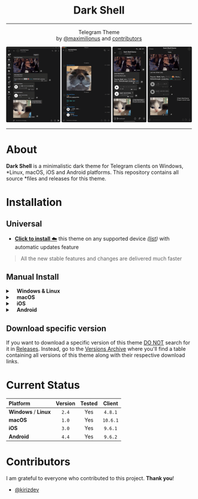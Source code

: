 <div align="center">
	<h1><b>Dark Shell</b></h1><hr>Telegram Theme<br>
	by <a href="https://github.com/maximilionus">@maximilionus</a> and <a href="#contributors">contributors</a><h>
</div>

![](.data/img/preview.png)

---


# About
**Dark Shell** is a minimalistic dark theme for Telegram clients on Windows,
*Linux, macOS, iOS and Android platforms. This repository contains all source
*files and releases for this theme.


# Installation
## Universal
- [**Click to install** ☁️][telegram-theme-shared-link] this theme on any
supported device *([list](./README.md#Current-Status))* with automatic updates
feature
> All the new stable features and changes are delivered much faster

## Manual Install

<details><summary><b>&emsp;Windows & Linux</b></summary>

1. [Download The Latest Release][tdesktop-latest-release] or select version from
[Versions Archive](./VERSIONS_ARCHIVE.md).
2. Open Telegram.
- *Using messages :*
   1. Send the downloaded file to `Saved messages`.
   2. Click on sent file and press `APPLY THIS THEME` button.
- *Using settings :*
  1. Go to **Settings** -> **Chat Settings**.
  2. Press `⋮` -> `Create new theme` -> `IMPORT EXISTING THEME`.
  3. Find and choose downloaded `.tdesktop-theme` file.

</details>

<details><summary>&emsp;<b>macOS</b></summary>

1. [Download The Latest Release][macOS-latest-release] or select version from
[Versions Archive](./VERSIONS_ARCHIVE.md).
2. Open Telegram and go to `Settings` -> `Appearance`.
3. Press `...` in upper-right corner of app and press `New theme`.
4. Name it **Dark Shell** *(Or any other name)* and press `Create`.<br>You'll be
asked to save the theme file. Save it anywhere *(You can delete this file after)*.
5. <kbd>RMB</kbd> click on created theme and click `Edit` -> `Update from file`
6. Find and choose downloaded `.palette` file.

</details>

<details><summary>&emsp;<b>iOS</b></summary>

1. [Download The Latest Release][iOS-latest-release] or select version from
[Versions Archive](./VERSIONS_ARCHIVE.md).
2. Send the downloaded file to `Saved messages`.
3. Click on it.
4. Press the `Set` button in bottom-right corner of the screen.

</details>

<details><summary>&emsp;<b>Android</b></summary>

1. [Download The Latest Release][android-latest-release] or select version from
[Versions Archive](./VERSIONS_ARCHIVE.md).
2. Send the downloaded file to `Saved messages`.
3. Click on it.
4. Press the `Apply` button in bottom-right corner of the screen.

</details>

## Download specific version
If you want to download a specific version of this theme <ins>DO NOT</ins>
search for it in
[Releases](https://github.com/maximilionus/Telegram-Dark-Shell/releases).
Instead, go to the [Versions Archive](./VERSIONS_ARCHIVE.md) where you'll find a
table containing all versions of this theme along with their respective download
links.


# Current Status
| Platform                | Version | Tested | Client  |
| :---------------------- | :-----: | :----: | :-----: |
| **Windows** / **Linux** | `2.4` | Yes | `4.8.1` |
| **macOS**               | `1.0` | Yes | `10.6.1` |
| **iOS**                 | `3.0` | Yes | `9.6.1` |
| **Android**             | `4.4` | Yes | `9.6.2` |


# Contributors
I am grateful to everyone who contributed to this project. **Thank you**!

- [@kirizdev](https://github.com/kirizdev)


<!-- REFERENCE LINKS -->
[telegram-theme-shared-link]: https://t.me/addtheme/DarkShell (Telegram Theme Shared Link)
[tdesktop-latest-release]: https://github.com/maximilionus/Telegram-Dark-Shell/releases/latest/download/DarkShell.tdesktop-theme (Download the latest release for Windows / Linux)
[macOS-latest-release]: https://github.com/maximilionus/Telegram-Dark-Shell/releases/latest/download/DarkShell.palette (Download the latest release for macOS)
[iOS-latest-release]: https://github.com/maximilionus/Telegram-Dark-Shell/releases/latest/download/DarkShell.tgios-theme (Download the latest release for iOS)
[android-latest-release]: https://github.com/maximilionus/Telegram-Dark-Shell/releases/latest/download/DarkShell.attheme (Download the latest release for Android)
